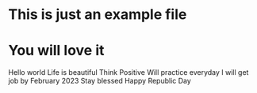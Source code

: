 # This is just an example file
# You will love it
Hello world
Life is beautiful
Think Positive
Will practice everyday
I will get job by February 2023
Stay blessed
Happy Republic Day
